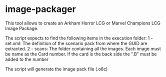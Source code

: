 # image-packager
This tool allows to create an Arkham Horror LCG or Marvel Champions LCG Image Package.

The script expects to find the following items in the execution folder:
	1 - set.xml: The definition of the scenario pack from where the GUID are extracted.
	2 - scans: The folder containing all the images. Each image must be name as the Card number. If the card is the back side the ".B" must be added to the number


The script will generate the image pack file (.o8c)